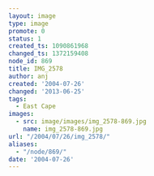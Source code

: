 ```yaml
---
layout: image
type: image
promote: 0
status: 1
created_ts: 1090861968
changed_ts: 1372159408
node_id: 869
title: IMG_2578
author: anj
created: '2004-07-26'
changed: '2013-06-25'
tags:
  - East Cape
images:
  - src: image/images/img_2578-869.jpg
    name: img_2578-869.jpg
url: "/2004/07/26/img_2578/"
aliases:
  - "/node/869/"
date: '2004-07-26'
---
```


